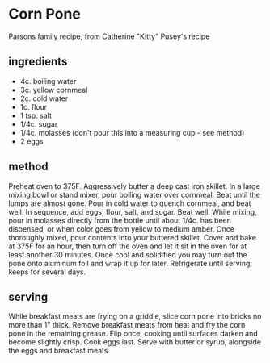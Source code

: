 # Corn Pone
Parsons family recipe, 
from Catherine "Kitty" Pusey's recipe 

## ingredients 
- 4c. boiling water
- 3c. yellow cornmeal
- 2c. cold water
- 1c. flour
- 1 tsp. salt
- 1/4c. sugar
- 1/4c. molasses (don't pour this into a measuring cup - see method)  
- 2 eggs 

## method
Preheat oven to 375F. Aggressively butter a deep cast iron skillet. In a large mixing bowl or stand mixer, pour boiling water over cornmeal. Beat until the lumps are almost gone. Pour in cold water to quench cornmeal, and beat well. In sequence, add eggs, flour, salt, and sugar. Beat well. While mixing, pour in molasses directly from the bottle until about 1/4c. has been dispensed, or when color goes from yellow to medium amber. Once thoroughly mixed, pour contents into your buttered skillet. Cover and bake at 375F for an hour, then turn off the oven and let it sit in the oven for at least another 30 minutes. Once cool and solidified you may turn out the pone onto aluminum foil and wrap it up for later. Refrigerate until serving; keeps for several days. 

## serving 
While breakfast meats are frying on a griddle, slice corn pone into bricks no more than 1" thick. Remove breakfast meats from heat and fry the corn pone in the remaining grease. Flip once, cooking until surfaces darken and become slightly crisp. Cook eggs last. Serve with butter or syrup, alongside the eggs and breakfast meats.
